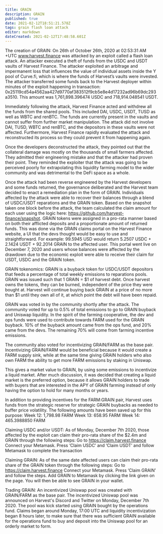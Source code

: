 ```yaml
---
title: GRAIN
description: GRAIN
published: true
date: 2021-02-12T18:51:21.578Z
tags: grain flash loan attack
editor: markdown
dateCreated: 2021-02-12T17:48:58.601Z
---
```


The creation of GRAIN:
On 26th of October 26th, 2020 at 02:53:31 AM +UTC www.harvest.finance was attacked by an exploit called a flash loan attack. An attacker executed a theft of funds from the USDC and USDT vaults of Harvest Finance. The attacker exploited an arbitrage and impermanent loss that influences the value of individual assets inside the Y pool of Curve.fi, which is where the funds of Harvest’s vaults were invested. The attacker transferred some funds back to the Harvest deployer within minutes of the exploit happening in transaction: 0x25119cd54a4562aa427d9770af383512f9cb5e8e4d17232ad96b69dc293a3510. This amount was 1,761,898.396474 USDC and 718,914.048541 USDT.

Immediately following the attack, Harvest Finance acted and withdrew all the funds from the shared pools. This included DAI, USDC, USDT, TUSD as well as WBTC and renBTC. The funds are currently present in the vaults and cannot suffer from further market manipulation. The attack did not involve DAI, TUSD, WBTC and renBTC, and the depositors in these vaults were not affected. Furthermore, Harvest Finance rapidly evaluated the attack and reconstructed its process so they could prevent it from happening again. 

Once the developers deconstructed the attack, they pointed out that the collateral damage was mostly on the thousands of small farmers affected. They admitted their engineering mistake and that the attacker had proven their point. They reminded the exploiter that the attack was going to be perceived poorly for extrapolating this liquidity farming model to the wider community and was detrimental to the DeFi space as a whole. 

Once the attack had been reverse engineered by the Harvest developers and some funds returned, the governance deliberated and the Harvest team decided to enact a remediation plan in the form of GRAIN. Individuals affected by the attack were able to recover their balances through a blend of USDC/USDT reparations and the GRAIN token. Based on the snapshot taken one block before the attack, the team calculated the claim amount for each user using the logic here: https://github.com/harvest-finance/snapshot. GRAIN tokens were assigned in a pro-rata manner based on both their afflicted deposits and a proportionate amount of returned funds. This was done via the GRAIN claims portal on the Harvest Finance website, a UI that the devs thought would be easy to use and straightforward. For example: 99.5945 USD would return 5.2507 USDC + 2.1424 USDT + 92.2014 GRAIN to the affected user. This portal went live on December 7, 2020 and users whose balances were affected by the drawdown due to the economic exploit were able to receive their claim for USDT, USDC and the GRAIN token.

GRAIN tokenomics:
GRAIN is a buyback token for USDC/USDT depositors that feeds a percentage of total weekly emissions to reparations pools. GRAIN was issued such that 1 GRAIN = $1 of harvest debt. Once harvest owns the tokens, they can be burned, independent of the price they were bought at. Harvest will continue buying back GRAIN at a price of no more than $1 until they own all of it, at which point the debt will have been repaid.

GRAIN was voted in by the community shortly after the attack. The community voted for up to 0.5% of total emissions to go to GRAIN buyback and Uniswap liquidity. In the spirit of the farming cooperative, the dev and ops funds were used to contribute towards FARM used for the GRAIN buyback. 10% of the buyback amount came from the ops fund, and 20% came from the devs. The remaining 70% will come from farming incentive emissions.

The community also voted for incentivizing GRAIN/FARM as the base pair. Incentivizing GRAIN/FARM would be beneficial because it would create a FARM supply sink, while at the same time giving GRAIN holders who also own FARM the ability to get more FARM emissions by staking in Uniswap.

This gives a market value to GRAIN, by using some emissions to incentivize a liquid market. After much discussion, it was decided that creating a liquid market is the preferred option, because it allows GRAIN holders to trade with buyers that are interested in the APY of GRAIN farming instead of only having the option to hold for many months or years.

In addition to providing incentives for the FARM:GRAIN pair, Harvest uses funds from the strategic reserve for strategic GRAIN buybacks as needed to buffer price volatility. The following amounts have been saved up for this purpose:
Week 12: 1,798.98 FARM
Week 13: 658.95 FARM
Week 14: 465.3988850 FARM

Claiming USDC and/or USDT:
As of Monday, December 7th 2020, those affected by the exploit can claim their pro-rata share of the $2.4m and GRAIN through the following steps:
Go to https://claim.harvest.finance
Connect your Metamask.
Press ‘Claim USDC’ and ‘Claim USDT’ and follow Metamask to complete the transaction

Claiming GRAIN:
As of the same date affected users can claim their pro-rata share of the GRAIN token through the following steps:
Go to https://claim.harvest.finance
Connect your Metamask.
Press ‘Claim GRAIN’ and follow the steps.
Add GRAIN to Metamask by clicking the link given on the page. You will then be able to see GRAIN in your wallet.

Trading GRAIN:
An incentivized Uniswap pool was created with GRAIN/FARM as the base pair. The incentivized Uniswap pool was announced on Harvest's Discord and Twitter on Monday, December 7th 2020.
The pool was kick started using GRAIN bought by the operations fund. Claims began around Monday, 17:00 UTC and liquidity incentivization began 8 hours later, to make sure that there was sufficient GRAIN available for the operations fund to buy and deposit into the Uniswap pool for an orderly market to form.








